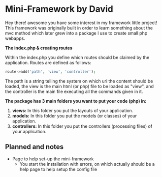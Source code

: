 # Mini-Framework by David 
Hey there! awesome you have some interest in my framework little project!
This framework was originally built in order to learn something about the mvc method which later grew into a package I use to create small php webapps.

**The index.php & creating routes**

Within the index.php you define which routes should be claimed by the application.
Routes are defined as follows:

```php
route->add('path', 'view', 'controller');
```

The path is a string telling the system on which uri the content should be loaded, the view is the main html (or php) file to be loaded as "view", and the controller is the main file executing all the commands given in it.

**The package has 3 main folders you want to put your code (php) in:**
1. **views:** In this folder you put the layouts of your application.
2. **models:** In this folder you put the models (or classes) of your application.
3. **controllers:** In this folder you put the controllers (processing files) of your application.

## Planned and notes
- Page to help set-up the mini-framework
  - You start the installation with errors, on which actually should be a help page to help setup the config file